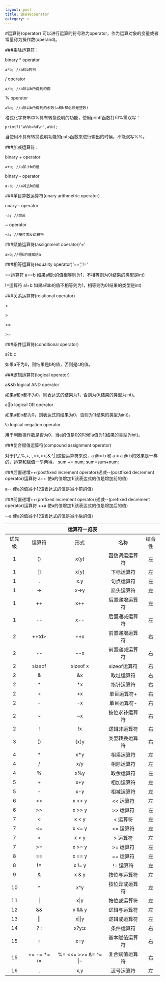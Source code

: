 ```yaml
---
layout: post
title: 运算符operator
category: c
---
```


#运算符(operator)
可以进行运算的符号称为operator，作为运算对象的变量或者常量称为操作数(operand)。

###乘除运算符：

binary * operator

    a*b; //a和b的积
    
/ operator

    a/b; //a除以b所得到的商
    
% operator

    a%b; //a除以b所得到的余数(a和b都必须是整数)
    
格式化字符串中%具有转换说明的功能，使用printf函数打印%需双写：

    printf("a%%b=%d\n",a%b);
    
当使用不具有转换说明功能的puts函数来进行输出的时候，不能双写%%。

###加减运算符：

binary + operator

    a+b; //a加上b的值
    
binary - operator

    a-b; //a减去b的值

###单目算数运算符(unary arithmetric operator)

unary - operator

    -a; //取反
    
~ operator

    ~a; //按位求反运算符

###赋值运算符(assignment operator)'='

    a=b;//把b的值赋给a

###相等运算符(equality operator)'==','!='

==运算符 a==b 如果a和b的值相等则为1，不相等则为0(结果的类型是int)

!=运算符 a!=b 如果a和b的值不相等则为1，相等则为0(结果的类型是int)

###关系运算符(relational operator)

\<

\>

\<=

\>=

###条件运算符(conditional operator)

a?b:c

如果a不为0，则结果是b的值，否则是c的值。

###逻辑运算符(logical operator)

a&&b logical AND operator

如果a和b都不为0，则表达式的结果为1，否则为0(结果的类型为int)。

a\|\|b logical OR operator

如果a和b都为0，则表达式的结果为0，否则为1(结果的类型为int)。

!a logical negation operator

用于判断操作数是否为0，当a的值是0的时候!a值为1(结果的类型为int)。

###复合赋值运算符(compound assignment operator)

对于[*,/,%,+,-,<<,>>,&,^,|]这些运算符来说，a @= b 和 a = a @ b的效果是一样的，运算和赋值一举两得。
    sum += num;
    sum=sum+num;

###后置递增++(postfixed increment operator)递减--(postfixed decrement operator)运算符
a++ 使a的值增加1(该表达式的值是增加前的值)

a-- 使a的值减小1(该表达式的值是减小前的值)

###前置递增++(prefixed increment operator)递减--(prefixed decrement operator)运算符
++a 使a的值增加1(该表达式的值是增加后的值)

--a 使a的值减小1(该表达式的值是减小后的值)


<table>
    <thead>
        <th colspan="5" style="text-align:center"><strong>运算符一览表</strong></th>
    </thead>
    <tbody style="text-align:center">
        <tr>
            <td>优先级</td><td>运算符</td><td>形式</td><td>名称</td><td>结合性</td>
        </tr>
        <tr>
            <td>1</td><td>()</td><td>x(y)</td><td>函数调运运算符</td><td>左</td>
        </tr>
        <tr>
            <td>1</td><td>[]</td><td>x[y]</td><td>下标运算符</td><td>左</td>
        </tr>
        <tr>
            <td>1</td><td>.</td><td>x.y</td><td>句点运算符</td><td>左</td>
        </tr>
        <tr>
            <td>1</td><td>-></td><td>x->y</td><td>箭头运算符</td><td>左</td>
        </tr>
        <tr>
            <td>1</td><td>++</td><td>x++</td><td>后置递增运算符</td><td>左</td>
        </tr>
        <tr>
            <td>1</td><td>--</td><td>x--</td><td>后置递减运算符</td><td>左</td>
        </tr>
        <tr>
            <td>2</td><td>++td><td>++x</td><td>前置递增运算符</td><td>右</td>
        </tr>
        <tr>
            <td>2</td><td>--</td><td>--x</td><td>前置递减运算符</td><td>右</td>
        </tr>
        <tr>
            <td>2</td><td>sizeof</td><td>sizeof x</td><td>sizeof运算符</td><td>右</td>
        </tr>
        <tr>
            <td>2</td><td>&</td><td>&x</td><td>取址运算符</td><td>右</td>
        </tr>
        <tr>
            <td>2</td><td>*</td><td>*x</td><td>指针运算符</td><td>右</td>
        </tr>
        <tr>
            <td>2</td><td>+</td><td>+x</td><td>单目运算符+</td><td>右</td>
        </tr>
        <tr>
            <td>2</td><td>-</td><td>-x</td><td>单目运算符-</td><td>右</td>
        </tr>
        <tr>
            <td>2</td><td>~</td><td>~x</td><td>按位求补运算符</td><td>右</td>
        </tr>
        <tr>
            <td>2</td><td>!</td><td>!x</td><td>逻辑非运算符</td><td>右</td>
        </tr>
        <tr>
            <td>3</td><td>()</td><td>(x)y</td><td>类型转换运算符</td><td>右</td>
        </tr>
        <tr>
            <td>4</td><td>*</td><td>x*y</td><td>相乘运算符</td><td>左</td>
        </tr>
        <tr>
            <td>4</td><td>/</td><td>x/y</td><td>相除运算符</td><td>左</td>
        </tr>
        <tr>
            <td>4</td><td>%</td><td>x%y</td><td>取余运算符</td><td>左</td>
        </tr>
        <tr>
            <td>5</td><td>+</td><td>x+y</td><td>相加运算符</td><td>左</td>
        </tr>
        <tr>
            <td>5</td><td>-</td><td>x-y</td><td>相减运算符</td><td>左</td>
        </tr>
        <tr>
            <td>6</td><td><<</td><td>x << y</td><td><< 运算符</td><td>左</td>
        </tr>
        <tr>
            <td>6</td><td>>></td><td>x >> y</td><td>>> 运算符</td><td>左</td>
        </tr>
        <tr>
            <td>7</td><td><</td><td>x < y</td><td>< 运算符</td><td>左</td>
        </tr>
        <tr>
            <td>7</td><td><=</td><td>x <= y</td><td><= 运算符</td><td>左</td>
        </tr>
        <tr>
            <td>7</td><td>></td><td>x > y</td><td>> 运算符</td><td>左</td>
        </tr>
        <tr>
            <td>7</td><td>>=</td><td>x >= y</td><td>>= 运算符</td><td>左</td>
        </tr>
        <tr>
            <td>8</td><td>==</td><td>x == y</td><td>== 运算符</td><td>左</td>
        </tr>
        <tr>
            <td>8</td><td>!=</td><td>x != y</td><td>!= 运算符</td><td>左</td>
        </tr>
        <tr>
            <td>9</td><td>&</td><td>x & y</td><td>按位与运算符</td><td>左</td>
        </tr>
        <tr>
            <td>10</td><td>^</td><td>x^y</td><td>按位异或运算符</td><td>左</td>
        </tr>
        <tr>
            <td>11</td><td>|</td><td>x|y</td><td>按位或运算符</td><td>左</td>
        </tr>
        <tr>
            <td>12</td><td>&&</td><td>x && y</td><td>逻辑与运算符</td><td>左</td>
        </tr>
        <tr>
            <td>13</td><td>||</td><td>x||y</td><td>逻辑或运算符</td><td>左</td>
        </tr>
        <tr>
            <td>14</td><td>? :</td><td>x?y:z</td><td>条件运算符</td><td>右</td>
        </tr>
        <tr>
            <td>15</td><td>=</td><td>x=y</td><td>基本赋值运算符</td><td>右</td>
        </tr>
        <tr>
            <td>15</td><td>+= -= *= /=</td><td>%= <<= >>= &= ^= |=</td><td>复合赋值运算符</td><td>右</td>
        </tr>
        <tr>
            <td>16</td><td>,</td><td>x,y</td><td>逗号运算符</td><td>左</td>
        </tr>
    </tbody>
</table>